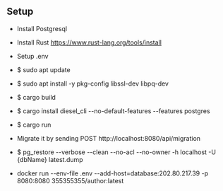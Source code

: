## Setup
- Install Postgresql
- Install Rust https://www.rust-lang.org/tools/install
- Setup .env
- $ sudo apt update
- $ sudo apt install -y pkg-config libssl-dev libpq-dev
- $ cargo build
- $ cargo install diesel_cli --no-default-features --features postgres
- $ cargo run
- Migrate it by sending POST http://localhost:8080/api/migration
- $ pg_restore --verbose --clean --no-acl --no-owner -h localhost -U {dbName} latest.dump

- docker run --env-file .env --add-host=database:202.80.217.39 -p 8080:8080 355355355/author:latest